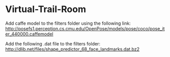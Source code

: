 # Virtual-Trail-Room

Add caffe model to the filters folder using the following link:
http://posefs1.perception.cs.cmu.edu/OpenPose/models/pose/coco/pose_iter_440000.caffemodel

Add the following .dat file to the filters folder:
http://dlib.net/files/shape_predictor_68_face_landmarks.dat.bz2
